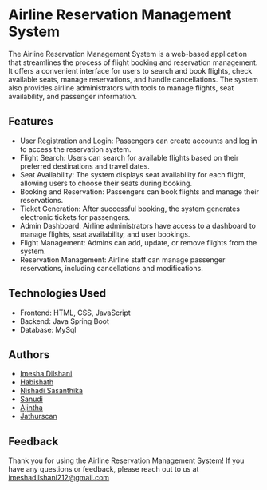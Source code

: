 # Airline Reservation Management System

The Airline Reservation Management System is a web-based application that streamlines the process of flight booking and reservation management. It offers a convenient interface for users to search and book flights, check available seats, manage reservations, and handle cancellations. The system also provides airline administrators with tools to manage flights, seat availability, and passenger information.

## Features
- User Registration and Login: Passengers can create accounts and log in to access the reservation system.
- Flight Search: Users can search for available flights based on their preferred destinations and travel dates.
- Seat Availability: The system displays seat availability for each flight, allowing users to choose their seats during booking.
- Booking and Reservation: Passengers can book flights and manage their reservations.
- Ticket Generation: After successful booking, the system generates electronic tickets for passengers.
- Admin Dashboard: Airline administrators have access to a dashboard to manage flights, seat availability, and user bookings.
- Flight Management: Admins can add, update, or remove flights from the system.
- Reservation Management: Airline staff can manage passenger reservations, including cancellations and modifications.

## Technologies Used
- Frontend: HTML, CSS, JavaScript
- Backend: Java Spring Boot
- Database: MySql


## Authors

- [Imesha Dilshani](https://github.com/ImeshaDilshani)
- [Habishath](https://github.com/habishath)
- [Nishadi Sasanthika](https://github.com/nishadi260)
- [Sanudi](https://github.com/SanudiNim)
- [Ajintha](https://github.com/AjinthaSivam)
- [Jathurscan](https://github.com/jathurscan99)

## Feedback
Thank you for using the Airline Reservation Management System! If you have any questions or feedback, please reach out to us at imeshadilshani212@gmail.com
